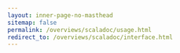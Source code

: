 ```yaml
---
layout: inner-page-no-masthead
sitemap: false
permalink: /overviews/scaladoc/usage.html
redirect_to: /overviews/scaladoc/interface.html
---
```

